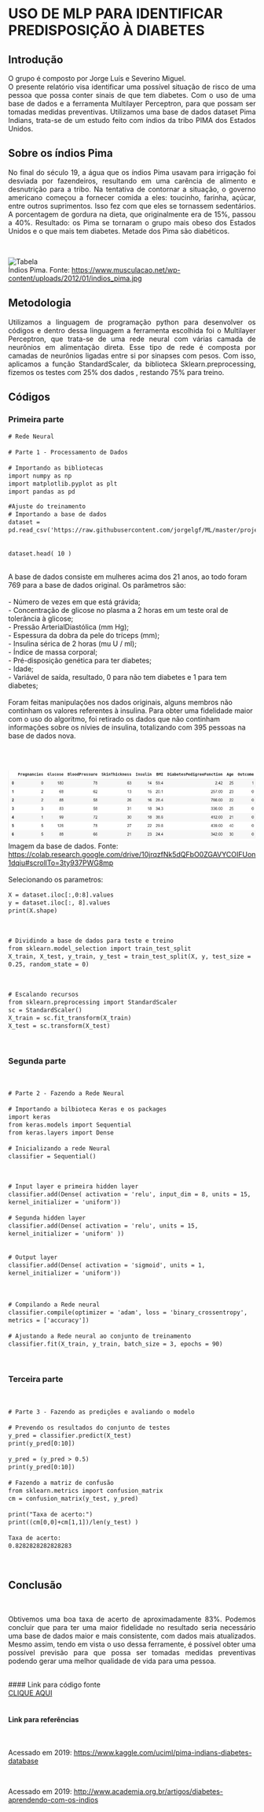 # USO DE MLP PARA IDENTIFICAR PREDISPOSIÇÃO À DIABETES

## Introdução
<p align="justify">O grupo é composto por Jorge Luís e Severino Miguel.
<br>
O presente relatório visa identificar uma possível situação de risco de uma pessoa que possa conter sinais de que tem diabetes. 
Com o uso de uma base de dados e a ferramenta Multilayer Perceptron, para que possam ser tomadas medidas preventivas.
Utilizamos uma base de dados dataset Pima Indians, trata-se de um estudo feito com índios da tribo PIMA dos Estados Unidos.<br>
</p>
 
## Sobre os índios Pima
 <p align="justify">No final do século 19, a água que os índios Pima usavam para irrigação foi desviada por fazendeiros, 
 resultando em uma carência de alimento e desnutrição para a tribo. 
 Na tentativa de contornar a situação, o governo americano começou a fornecer comida a eles: 
 toucinho, farinha, açúcar, entre outros suprimentos. Isso fez com que eles se tornassem sedentários. 
 A porcentagem de gordura na dieta, que originalmente era de 15%, passou a 40%. 
 Resultado: os Pima se tornaram o grupo mais obeso dos Estados Unidos e o que mais tem diabetes. 
 Metade dos Pima são diabéticos.</p>
 <br>
 
 ![Tabela](https://www.musculacao.net/wp-content/uploads/2012/01/indios_pima.jpg)
 <br>
 Índios Pima. Fonte: <https://www.musculacao.net/wp-content/uploads/2012/01/indios_pima.jpg>

## Metodologia
<p align="justify">Utilizamos a linguagem de programação python para desenvolver os códigos e dentro dessa linguagem a ferramenta escolhida foi o Multilayer Perceptron, que trata-se de uma rede neural com várias camada de neurônios em alimentação direta.
Esse tipo de rede é composta por camadas de neurônios ligadas entre si por sinapses com pesos. Com isso, aplicamos a função StandardScaler, da biblioteca Sklearn.preprocessing, fizemos os testes com 25% dos dados , restando 75% para treino. 

## Códigos<br>
 
### Primeira parte
 
```	
# Rede Neural

# Parte 1 - Processamento de Dados

# Importando as bibliotecas
import numpy as np
import matplotlib.pyplot as plt
import pandas as pd
```
```
#Ajuste do treinamento
# Importando a base de dados
dataset = pd.read_csv('https://raw.githubusercontent.com/jorgelgf/ML/master/projetoFinal/base/diabetes.csv')


dataset.head( 10 )
```
<br>
A base de dados consiste em mulheres acima dos 21 anos, ao todo foram 769 para a base de dados original. Os parâmetros são:
<br><br>
- Número de vezes em que está grávida;
<br>
- Concentração de glicose no plasma a 2 horas em um teste oral de tolerância à glicose;
<br>
- Pressão ArterialDiastólica (mm Hg);
<br>
- Espessura da dobra da pele do tríceps (mm);
<br>
- Insulina sérica de 2 horas (mu U / ml);
<br>
- Índice de massa corporal;
<br>
- Pré-disposição genética para ter diabetes;
<br>
- Idade;
<br>
- Variável de saída, resultado, 0 para não tem diabetes e 1 para tem diabetes;
<br><br>
Foram feitas manipulações nos dados originais, alguns membros não continham os valores referentes à insulina. Para obter uma fidelidade maior
com o uso do algoritmo, foi retirado os dados que não continham informações sobre os nívies de insulina, totalizando com 395 pessoas na base de dados nova.

<br><br>

![Tabela](https://github.com/jorgelgf/ML/blob/master/projetoFinal/imagens/basedados.png?raw=true)
Imagem da base de dados. Fonte: <https://colab.research.google.com/drive/10jrqzfNk5dQFbO0ZGAVYCOIFUon1dqiu#scrollTo=3ty937PWG8mp>
<br>
<br>
Selecionando os parametros:
<br>
```
X = dataset.iloc[:,0:8].values
y = dataset.iloc[:, 8].values
print(X.shape)
```
<br>


```
# Dividindo a base de dados para teste e treino 
from sklearn.model_selection import train_test_split
X_train, X_test, y_train, y_test = train_test_split(X, y, test_size = 0.25, random_state = 0)
```
<br>

```
# Escalando recursos
from sklearn.preprocessing import StandardScaler
sc = StandardScaler()
X_train = sc.fit_transform(X_train)
X_test = sc.transform(X_test)
```

<br>

### Segunda parte

<br>

```
# Parte 2 - Fazendo a Rede Neural

# Importando a bilbioteca Keras e os packages
import keras
from keras.models import Sequential
from keras.layers import Dense

# Inicializando a rede Neural
classifier = Sequential()

```
<br>

```
# Input layer e primeira hidden layer
classifier.add(Dense( activation = 'relu', input_dim = 8, units = 15, kernel_initializer = 'uniform'))

# Segunda hidden layer
classifier.add(Dense( activation = 'relu', units = 15, kernel_initializer = 'uniform' ))


# Output layer
classifier.add(Dense( activation = 'sigmoid', units = 1, kernel_initializer = 'uniform'))



# Compilando a Rede neural
classifier.compile(optimizer = 'adam', loss = 'binary_crossentropy', metrics = ['accuracy'])

# Ajustando a Rede neural ao conjunto de treinamento
classifier.fit(X_train, y_train, batch_size = 3, epochs = 90)

```
<br>


### Terceira parte
<br>

```
# Parte 3 - Fazendo as predições e avaliando o modelo

# Prevendo os resultados do conjunto de testes
y_pred = classifier.predict(X_test)
print(y_pred[0:10])

y_pred = (y_pred > 0.5)
print(y_pred[0:10])

# Fazendo a matriz de confusão
from sklearn.metrics import confusion_matrix
cm = confusion_matrix(y_test, y_pred)

print("Taxa de acerto:")
print((cm[0,0]+cm[1,1])/len(y_test) )

Taxa de acerto:
0.8282828282828283
```

<br>


## Conclusão
<br>

<p align="justify">Obtivemos uma boa taxa de acerto de aproximadamente 83%. Podemos concluir que para ter uma maior fidelidade no resultado seria necessário
uma base de dados maior e mais consistente, com dados mais atualizados. Mesmo assim, tendo em vista o uso dessa ferramente, é possível obter uma possível previsão
para que possa ser tomadas medidas preventivas podendo gerar uma melhor qualidade de vida para uma pessoa.


</p>
<br>  
 #### Link para código fonte <br>
<a href='https://colab.research.google.com/drive/10jrqzfNk5dQFbO0ZGAVYCOIFUon1dqiu#scrollTo=Y2W85-LdSsiU'>CLIQUE AQUI</a> <br><br>

  #### Link para referências
<br>

Acessado em 2019: <https://www.kaggle.com/uciml/pima-indians-diabetes-database>

<br>

Acessado em 2019: <http://www.academia.org.br/artigos/diabetes-aprendendo-com-os-indios>


 

 
